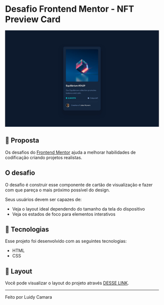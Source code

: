 # Desafio Frontend Mentor - NFT Preview Card

![Design preview for the QR code component coding challenge](./design/desktop-design.jpg)

## 📃 Proposta

Os desafios do [Frontend Mentor](https://www.frontendmentor.io) ajuda a melhorar habilidades de codificação criando projetos realistas.

## O desafio

O desafio é construir esse componente de cartão de visualização e fazer com que pareça o mais próximo possível do design.

Seus usuários devem ser capazes de:

- Veja o layout ideal dependendo do tamanho da tela do dispositivo
- Veja os estados de foco para elementos interativos


## 🚀 Tecnologias

Esse projeto foi desenvolvido com as seguintes tecnologias:

- HTML
- CSS



## 🔖 Layout

Você pode visualizar o layout do projeto através [DESSE LINK](https://res.cloudinary.com/dz209s6jk/image/upload/f_auto,q_auto,w_700/Challenges/sr9i7z9p1tfb2m40pigu.jpg). 


---

Feito por Luidy Camara




